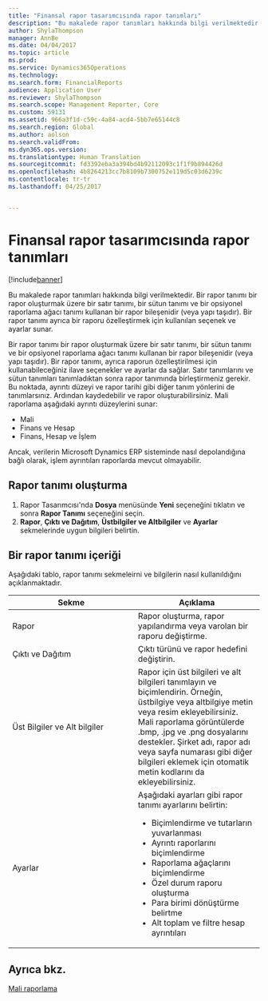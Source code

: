 ```yaml
---
title: "Finansal rapor tasarımcısında rapor tanımları"
description: "Bu makalede rapor tanımları hakkında bilgi verilmektedir. Bir rapor tanımı bir rapor oluşturmak üzere bir satır tanımı, bir sütun tanımı ve bir opsiyonel raporlama ağacı tanımı kullanan bir rapor bileşenidir (veya yapı taşıdır). Bir rapor tanımı ayrıca bir raporu özelleştirmek için kullanılan seçenek ve ayarlar sunar."
author: ShylaThompson
manager: AnnBe
ms.date: 04/04/2017
ms.topic: article
ms.prod: 
ms.service: Dynamics365Operations
ms.technology: 
ms.search.form: FinancialReports
audience: Application User
ms.reviewer: ShylaThompson
ms.search.scope: Management Reporter, Core
ms.custom: 59131
ms.assetid: 966a3f1d-c59c-4a84-acd4-5bb7e65144c8
ms.search.region: Global
ms.author: aolson
ms.search.validFrom: 
ms.dyn365.ops.version: 
ms.translationtype: Human Translation
ms.sourcegitcommit: fd3392eba3a394bd4b92112093c1f1f9b894426d
ms.openlocfilehash: 4b8264213cc7b8109b7300752e119d5c03d6239c
ms.contentlocale: tr-tr
ms.lasthandoff: 04/25/2017


---
```


# <a name="report-definitions-in-financial-report-designer"></a>Finansal rapor tasarımcısında rapor tanımları

[!include[banner](../includes/banner.md)]


Bu makalede rapor tanımları hakkında bilgi verilmektedir. Bir rapor tanımı bir rapor oluşturmak üzere bir satır tanımı, bir sütun tanımı ve bir opsiyonel raporlama ağacı tanımı kullanan bir rapor bileşenidir (veya yapı taşıdır). Bir rapor tanımı ayrıca bir raporu özelleştirmek için kullanılan seçenek ve ayarlar sunar. 

Bir rapor tanımı bir rapor oluşturmak üzere bir satır tanımı, bir sütun tanımı ve bir opsiyonel raporlama ağacı tanımı kullanan bir rapor bileşenidir (veya yapı taşıdır). Bir rapor tanımı, ayrıca raporun özelleştirilmesi için kullanabileceğiniz ilave seçenekler ve ayarlar da sağlar. Satır tanımlarını ve sütun tanımları tanımladıktan sonra rapor tanımında birleştirmeniz gerekir. Bu noktada, ayrıntı düzeyi ve rapor tarihi gibi diğer tanım yönlerini de tanımlarsınız. Ardından kaydedebilir ve rapor oluşturabilirsiniz. Mali raporlama aşağıdaki ayrıntı düzeylerini sunar:

-   Mali
-   Finans ve Hesap
-   Finans, Hesap ve İşlem

Ancak, verilerin Microsoft Dynamics ERP sisteminde nasıl depolandığına bağlı olarak, işlem ayrıntıları raporlarda mevcut olmayabilir.

## <a name="create-a-report-definition"></a>Rapor tanımı oluşturma
1.  Rapor Tasarımcısı'nda **Dosya** menüsünde **Yeni** seçeneğini tıklatın ve sonra **Rapor Tanımı** seçeneğini seçin.
2.  **Rapor**, **Çıktı ve Dağıtım**, **Üstbilgiler ve Altbilgiler** ve **Ayarlar** sekmelerinde uygun bilgileri belirtin.

## <a name="contents-of-a-report-definition"></a>Bir rapor tanımı içeriği
Aşağıdaki tablo, rapor tanımı sekmeleirni ve bilgilerin nasıl kullanıldığını açıklanmaktadır.

<table>
<colgroup>
<col width="50%" />
<col width="50%" />
</colgroup>
<thead>
<tr class="header">
<th>Sekme</th>
<th>Açıklama</th>
</tr>
</thead>
<tbody>
<tr class="odd">
<td>Rapor</td>
<td>Rapor oluşturma, rapor yapılandırma veya varolan bir raporu değiştirme.</td>
</tr>
<tr class="even">
<td>Çıktı ve Dağıtım</td>
<td>Çıktı türünü ve rapor hedefini değiştirin.</td>
</tr>
<tr class="odd">
<td>Üst Bilgiler ve Alt bilgiler</td>
<td>Rapor için üst bilgileri ve alt bilgileri tanımlayın ve biçimlendirin. Örneğin, üstbilgiye veya altbilgiye metin veya resim ekleyebilirsiniz. Mali raporlama görüntülerde .bmp, .jpg ve .png dosyalarını destekler. Şirket adı, rapor adı veya sayfa numarası gibi diğer bilgileri eklemek için otomatik metin kodlarını da ekleyebilirsiniz.</td>
</tr>
<tr class="even">
<td>Ayarlar</td>
<td>Aşağıdaki ayarları gibi rapor tanımı ayarlarını belirtin:
<ul>
<li>Biçimlendirme ve tutarların yuvarlanması</li>
<li>Ayrıntı raporlarını biçimlendirme</li>
<li>Raporlama ağaçlarını biçimlendirme</li>
<li>Özel durum raporu oluşturma</li>
<li>Para birimi dönüştürme belirtme</li>
<li>Alt toplam ve filtre hesap ayrıntıları</li>
</ul></td>
</tr>
</tbody>
</table>



<a name="see-also"></a>Ayrıca bkz.
--------

[Mali raporlama](financial-reporting-intro.md)




